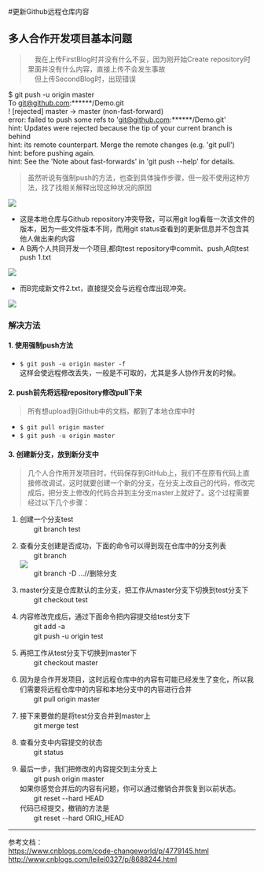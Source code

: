 #更新Github远程仓库内容

## 多人合作开发项目基本问题
> &emsp;我在上传FirstBlog时并没有什么不妥，因为刚开始Create repository时里面并没有什么内容，直接上传不会发生事故  
> &emsp;但上传SecondBlog时，出现错误

$ git push -u origin master  
To git@github.com:\*\*\*\*\*\*/Demo.git  
 ! [rejected] master -> master (non-fast-forward)  
error: failed to push some refs to 'git@github.com:******/Demo.git'  
hint: Updates were rejected because the tip of your current branch is behind  
hint: its remote counterpart. Merge the remote changes (e.g. 'git pull')  
hint: before pushing again.  
hint: See the 'Note about fast-forwards' in 'git push --help' for details.  

> 虽然听说有强制push的方法，也查到具体操作步骤，但一般不使用这种方法，找了找相关解释出现这种状况的原因

![](https://i.imgur.com/MqTjAHZ.png)

- 这是本地仓库与Github repository冲突导致，可以用git log看每一次该文件的版本，因为一些文件版本不同，而用git status查看到的更新信息并不包含其他人做出来的内容  
- A B两个人共同开发一个项目,都向test repository中commit、push,A向test push 1.txt

![](https://i.imgur.com/S6k0QaM.png)

- 而B完成新文件2.txt，直接提交会与远程仓库出现冲突。

![](https://i.imgur.com/YH5Qpjm.png)


### **解决方法**

#### 1. 使用强制push方法

- `$ git push -u origin master -f`  
这样会使远程修改丢失，一般是不可取的，尤其是多人协作开发的时候。

#### 2. push前先将远程repository修改pull下来
> 所有想upload到Github中的文档，都到了本地仓库中时

- `$ git pull origin master`
- `$ git push -u origin master`

#### 3. 创建新分支，放到新分支中

> 几个人合作用开发项目时，代码保存到GitHub上，我们不在原有代码上直接修改调试，这时就要创建一个新的分支，在分支上改自己的代码，修改完成后，把分支上修改的代码合并到主分支master上就好了。这个过程需要经过以下几个步骤：

1. 创建一个分支test  
　　git branch test

2. 查看分支创建是否成功，下面的命令可以得到现在仓库中的分支列表  
　　git branch  
![](https://i.imgur.com/4t4Jbbt.png)  
&emsp;&emsp;git branch -D ...//删除分支

3. master分支是仓库默认的主分支，把工作从master分支下切换到test分支下  
　　git checkout test

4. 内容修改完成后，通过下面命令把内容提交给test分支下  
　　git add -a  
　　git push -u origin test

5. 再把工作从test分支下切换到master下  
　　git checkout master

6. 因为是合作开发项目，这时远程仓库中的内容有可能已经发生了变化，所以我们需要将远程仓库中的内容和本地分支中的内容进行合并  
　　git pull origin master

7. 接下来要做的是将test分支合并到master上  
　　git merge test

8. 查看分支中内容提交的状态  
　　git status

9. 最后一步，我们把修改的内容提交到主分支上  
　　git push origin master  
如果你感觉合并后的内容有问题，你可以通过撤销合并恢复到以前状态。  
　　git reset --hard HEAD  
代码已经提交，撤销的方法是  
　　git reset --hard ORIG_HEAD


---------- 



参考文档：  
https://www.cnblogs.com/code-changeworld/p/4779145.html   
http://www.cnblogs.com/leilei0327/p/8688244.html




